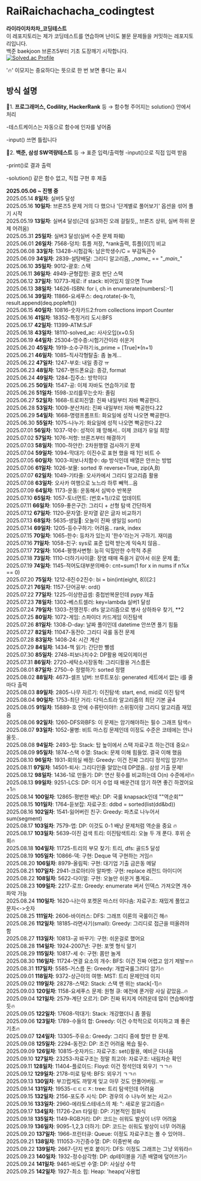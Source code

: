 # RaiRaichachacha_codingtest
**라이라이차차차_코딩테스트**
<br/>
이 레포지토리는 제가 코딩테스트를 연습하며 
난이도 불문
문제들을 커밋하는 레포지토리입니다.
<br/>
백준 baekjoon 브론즈5부터 기초 도장깨기 시작합니다.<br/>
[![Solved.ac Profile](http://mazassumnida.wtf/api/v2/generate_badge?boj=sealion)](https://solved.ac/sealion/)

'🔥' 이모지는 중요하다는 뜻으로 한 번 보면 좋다는 표시

## 방식 설명

🦖1. **프로그래머스, Codility, HackerRank** 등 → 함수형
주어지는 solution() 안에서 처리

-테스트케이스는 자동으로 함수에 인자를 넣어줌

-input() 쓰면 틀립니다

🦕2. **백준, 삼성 SW역량테스트** 등 → 표준 입력/출력형
-input()으로 직접 입력 받음

-print()로 결과 출력

-solution() 같은 함수 없고, 직접 구현 후 제출

**2025.05.06 ~ 진행 중** <br/>
2025.05.14 **8일차**: 실버5 달성 <br/>
2025.05.16 **10일차**: 브론즈5 문제 거의 다 했으나 '단계별로 풀어보기' 옵션을 섞어 풀기 시작<br/>
2025.05.19 **13일차**: 실버4 달성(근데 실3까진 오래 걸릴듯,, 브론즈 상위, 실버 하위 문제 어려움)<br/>
2025.05.31 **25일차**: 실버3 달성(실버 수준 문제 파훼)<br/>
2025.06.01 **26일차**: 7568-덩치: 튜플 저장, \*rank출력, 튜플[0][1] 비교 <br/>
2025.06.08 **33일차**: 13428-시험감독: 남은학생수/C = 부감독관수 <br/>
2025.06.09 **34일차**: 2839-설탕배달: 그리디 알고리즘, \__name__ == "\__main__"<br/>
2025.06.10 **35일차**: 9012-괄호: 스택<br/>
2025.06.11 **36일차**: 4949-균형잡힌: 괄호 판단 스택<br/>
2025.06.12 **37일차**: 10773-제로: if stack: 비어있지 않으면 True <br/>
2025.06.13 **38일차**: 14626-ISBN: for i, ch in enumerate(numbers[:-1] <br/>
2025.06.14 **39일차**: 11866-요세푸스: deq.rotate(-(k-1), result.append(deq.popleft()) <br/>
2025.06.15 **40일차**: 10816-숫자카드2:from collections import Counter<br/>
2025.06.16 **41일차**: 18352-특정거리 도시:BFS<br/>
2025.06.17 **42일차**: 11399-ATM:SJF<br/>
2025.06.18 **43일차**: 18110-solved_ac: 사사오입(x+0.5)<br/>
2025.06.19 **44일차**: 25304-영수증:시험기간이라 쉬운거<br/>
2025.06.20 **45일차**: 1919-소수구하기:is_prime = [True]*(n+1)<br/>
2025.06.21 **46일차**: 1085-직사각형탈출: 좀 놀게...<br/>
2025.06.22 **47일차**: 1247-부호: 내일 종강 ㅠ<br/>
2025.06.23 **48일차**: 1267-핸드폰요금: 종강, format<br/>
2025.06.24 **49일차**: 1284-집주소: 방학이댜<br/>
2025.06.25 **50일차**: 1547-공: 이제 자바도 연습하기로 함<br/>
2025.06.26 **51일차**: 1598-꼬리를무는숫자: 졸림<br/>
2025.06.27 **52일차**: 1668-트로피진열: 진짜 내일부터 자바 빡공한다.<br/>
2025.06.28 **53일차**: 1009-분산처리: 진짜 내일부터 자바 빡공한다.22<br/>
2025.06.29 **54일차**: 1668-명령프롬프트: 화요일에 성적 나오면 빡공한다.<br/>
2025.06.30 **55일차**: 1075-나누기: 화요일에 성적 나오면 빡공한다.22<br/>
2025.07.01 **56일차**: 1037-약수: 성적이 꽤 망해서.. 이제 코테가 유일 희망<br/>
2025.07.02 **57일차**: 1076-저항: 브론즈부터 해결하기<br/>
2025.07.03 **58일차**: 1100-하얀칸: 2차원행렬 검사하기 문제<br/>
2025.07.04 **59일차**: 1094-막대기: 이진수로 표현 했을 때 1인 비트 수<br/>
2025.07.05 **60일차**: 1003-피보나치함수: dp 방식인데 배열은 안쓰는 방법<br/>
2025.07.06 **61일차**: 1026-보물: sorted 후 reverse=True, zip(A,B) <br/>
2025.07.07 **62일차**: 1049-기타줄: 오사카에서 그리디 알고리즘 활용<br/>
2025.07.08 **63일차**: 오사카 여행으로 노느라 하루 빼먹...음<br/>
2025.07.09 **64일차**: 1173-운동: 운동해서 심박수 반복문<br/>
2025.07.10 **65일차**: 1057-토너먼트: (번호+1)//2로 업데이트<br/>
2025.07.11 **66일차**: 1059-좋은구간: 그리디 + 선형 탐색 간단하게<br/>
2025.07.12 **67일차**: 1120-문자열: 문자열 같은 글자 비교하기<br/>
2025.07.13 **68일차**: 5635-생일🎂: 오늘이 진짜 생일임 sort()<br/>
2025.07.14 **69일차**: 1205-등수구하기: 어려움.. rank, index <br/>
2025.07.15 **70일차**: 1065-한수: 등차가 있는지 '한수'라는거 구하기. 재미씀<br/>
2025.07.16 **71일차**: 1058-친구: sys로 표준 입력 받는게 익숙치 않음..<br/>
2025.07.17 **72일차**: 1064-평행사변형: 능히 익힐만한 수학적 추론<br/>
2025.07.18 **73일차**: 1110-더하기사이클: 장염 때매 죽을거 같아서 쉬운 문제 풂;<br/>
2025.07.19 **74일차**: 1145-적어도대부분의배수: cnt=sum(1 for x in nums if n%x == 0)<br/>
2025.07.20 **75일차**: 1212-8진수2진수: bi = bin(int(eight, 8))[2:]<br/>
2025.07.21 **76일차**: 1157-단어공부: ord() <br/>
2025.07.22 **77일차**: 1225-이상한곱셈: 중첩반복문인데 pypy 제출<br/>
2025.07.23 **78일차**: 1302-베스트셀러: key=lambda 실버1 달성<br/>
2025.07.24 **79일차**: 1303-전쟁전투: dfs 알고리즘으로 병사 상하좌우 찾기, **2<br/>
2025.07.25 **80일차**: 1072-게임: 스파이더 카드게임 이진탐색<br/>
2025.07.26 **81일차**: 1308-D-day: 날짜 풀이인데 datetime 안쓰면 풀기 힘듦<br/>
2025.07.27 **82일차**: 11047-동전0: 그리디 국룰 동전 문제<br/>
2025.07.28 **83일차**: 1408-24: 시간 계산<br/>
2025.07.29 **84일차**: 1434-책 읽기: 간단한 뺄셈<br/>
2025.07.30 **85일차**: 2748-피보나치수2: DP활용 메모이제이션<br/>
2025.07.31 **86일차**: 2720-세탁소사장동혁: 그리디활용 거스름돈<br/>
2025.08.01 **87일차**: 2750-수 정렬하기: sorted 정렬 <br/>
2025.08.02 **88일차**: 4673-셀프 넘버: 브루트포싱: generated 세트에서 없는 i를 줄마다 출력<br/>
2025.08.03 **89일차**: 2805-나무 자르기: 이진탐색: start, end, mid로 이진 탐색<br/>
2025.08.04 **90일차**: 1753-최단 거리: 다익스트라 알고리즘의 최단 기본 골4<br/>
2025.08.05 **91일차**: 15889-호 안에 수류탄이야!!: 스위핑이랑 그리디 알고리즘 재밌음<br/>
2025.08.06 **92일차**: 1260-DFS와BFS: 이 문제는 암기해야하는 필수 그래프 탐색🔥 <br/>
2025.08.07 **93일차**: 1052-물병: 비트 마스킹 문제인데 이정도 수준은 코테에는 안나올듯..<br/>
2025.08.08 **94일차**: 2493-탑: Stack: 탑 높이에서 스택 자료구조 하는건데 중요🔥<br/>
2025.08.09 **95일차**: 1874-스택 수열: Stack: 문제 이해 힘들었. 결국 이해 했음<br/>
2025.08.10 **96일차**: 1931-회의실 배정: Greedy: 이건 진짜 그리디 정석임 암기!!🔥<br/>
2025.08.11 **97일차**: 14501-퇴사: 그리디인줄 알았는데 DP였음.. 삼성 기출 문제!<br/>
2025.08.12 **98일차**: 1436-1로 만들기: DP: 연산 횟수를 비교하는데 O(n) 수준에서!🔥<br/>
2025.08.13 **99일차**: 9251-LCS: DP: 이거 수업 때 배운건데 암기 하면 좋긴 하겠어요 +1🔥<br/>
2025.08.14 **100일차**: 12865-평번한 배낭: DP: 국룰 knapsack인데 ""역순회""<br/>
2025.08.15 **101일차**: 1764-듣보잡: 자료구조: ddbd = sorted(list(dd&bd))<br/>
2025.08.16 **102일차**: 1541-잃어버린 친구: Greedy: 파츠로 나누어서 sum(segment)<br/>
2025.08.17 **103일차**: 7579-앱: DP: 이것도 0-1 배낭 문제처럼 역순을 중요 🔥<br/>
2025.08.17 **103일차**: 5639-이진 검색 트리: 이진탐색트리: 오늘 두 개 푼다. 후위 순회🔥<br/>
2025.08.18 **104일차**: 11725-트리의 부모 찾기: 트리, dfs: 골드5 달성 <br/>
2025.08.19 **105일차**: 10866-덱: 구현: Deque 덱 구현하는 거임🔥<br/>
2025.08.20 **106일차**: 8979-올림픽: 구현: 대기업 기출 금은동 메달<br/>
2025.08.21 **107일차**: 2941-크로아티아 알파벳: 구현: replace 레전드 아이디어<br/>
2025.08.22 **108일차**: 5622-다이얼: 구현: 오늘만 쉬운거 풀게요..<br/>
2025.08.23 **109일차**: 2217-로프: Greedy: enumerate 써서 인덱스 가져오면 개수 파악 가능<br/>
2025.08.24 **110일차**: 1620-나는야 포켓몬 마스터 이다솜: 자료구조: 재밌게 풀었고 문자<->숫자 <br/>
2025.08.25 **111일차**: 2606-바이러스: DFS: 그래프 이론의 국룰이긴 해🔥 <br/>
2025.08.26 **112일차**: 18185-라면사기(small): Greedy: 그리디로 접근을 떠올려야 함 <br/>
2025.08.27 **113일차**: 10813-공 바꾸기: 구현: 쉬운걸로 했어요<br/>
2025.08.28 **114일차**: 1924-2007년: 구현: 포멧 형식 알기<br/>
2025.08.29 **115일차**: 10817-세 수: 구현: 쫌만 놀게<br/>
2025.08.30 **116일차**: 11724-연결 요소의 개수: BFS: 이건 진짜 어렵고 암기 제발ㅠ🔥<br/>
2025.08.31 **117일차**: 5585-거스름 돈: Greedy: 개쌉국룰그리디 암기🔥<br/>
2025.09.01 **118일차**: 9372-상근이의 여행: MST: 트리 문제인데 이지<br/>
2025.09.02 **119일차**: 28278-스택2: Stack: 스택 맨 위는 stack[-1]🔥<br/>
2025.09.03 **120일차**: 1158-요세푸스 문제: 원형 큐: 예전에 푼거랑 사실 같았음..🔥<br/>
2025.09.04 **121일차**: 2579-계단 오르기: DP: 진짜 뒤지게 어려운데 많이 연습해야할듯🔥<br/>
2025.09.05 **122일차**: 17608-막대기: Stack: 개강했더니 좀 쫄림<br/>
2025.09.06 **123일차**: 1789-수들의 합: Greedy: 이건 수학적으로 이지하고 꽤 좋은 기초🔥<br/>
2025.09.07 **124일차**: 13305-주유소: Greedy: 그리디 중에 할만 한 문제.<br/>
2025.09.08 **125일차**: 2294-동전2: DP: 조건 어려움 복습 필수.<br/>
2025.09.09 **126일차**: 10815-숫자카드: 자료구조: set()활용, 예비군 다녀옴 <br/>
2025.09.10 **127일차**: 23253-자료구조는 정말 최고야: 자료구조: 내림차순 확인<br/>
2025.09.11 **128일차**: 11404-플로이드: Floyd: 이건 정석인데 외우기 ㄱㄱ🔥<br/>
2025.09.12 **129일차**: 2178-미로 탐색: BFS: 외우기 ㄱㄱ🔥<br/>
2025.09.13 **130일차**: 부끄럽게도 까맣게 잊고 아무 것도 안풀어버림..ㅠ<br/>
2025.09.14 **131일차**: 19535-ㄷㄷㄷㅈ: tree: 트리 탐색인데 어려움<br/>
2025.09.15 **132일차**: 2156-포도주 시식: DP: 경우의 수 나누어 보는 사고🔥<br/>
2025.09.16 **133일차**: 2960-에라토스테네스의 체: ": 새로운 알고리즘🔥<br/>
2025.09.17 **134일차**: 11726-2xn 타일링: DP: 기본적인 점화식<br/>
2025.09.18 **135일차**: 1149-RGB거리: DP: 코드는 쉬워도 발상이 너무 어려움<br/>
2025.09.19 **136일차**: 9095-1,2,3 더하기: DP: 코드는 쉬워도 발상이 너무 어려움<br/>
2025.09.20 **137일차**: 1966-프린터큐: Queue: 이정도 자료구조는 풀 수 있어야..<br/>
2025.09.21 **138일차**: 111053-가긴증수열: DP: 이중반복 dp<br/>
2025.09.22 **139일차**: 2667-단지 번호 붙이기: DFS: 이정도 그래프는 그냥 외워라🔥<br/>
2025.09.23 **140일차**: 1932-정수삼각형: DP: dp테이블을 기존 배열에 덮어쓰기🔥<br/>
2025.09.24 **141일차**: 9461-바도반 수열: DP: 사실상 수학<br/>
2025.09.25 **142일차**: 1927-최소 힙: Heap: 'heapq'사용법<br/>


